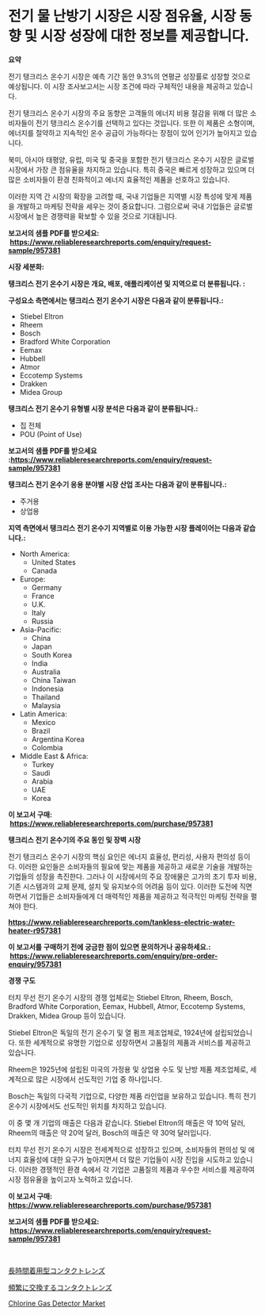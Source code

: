 <p><h1>전기 물 난방기 시장은 시장 점유율, 시장 동향 및 시장 성장에 대한 정보를 제공합니다.</h1></p><p><strong>요약</strong></p>
<p><p>전기 탱크리스 온수기 시장은 예측 기간 동안 9.3%의 연평균 성장률로 성장할 것으로 예상됩니다. 이 시장 조사보고서는 시장 조건에 따라 구체적인 내용을 제공하고 있습니다.</p><p>전기 탱크리스 온수기 시장의 주요 동향은 고객들의 에너지 비용 절감을 위해 더 많은 소비자들이 전기 탱크리스 온수기를 선택하고 있다는 것입니다. 또한 이 제품은 소형이며, 에너지를 절약하고 지속적인 온수 공급이 가능하다는 장점이 있어 인기가 높아지고 있습니다.</p><p>북미, 아시아 태평양, 유럽, 미국 및 중국을 포함한 전기 탱크리스 온수기 시장은 글로벌 시장에서 가장 큰 점유율을 차지하고 있습니다. 특히 중국은 빠르게 성장하고 있으며 더 많은 소비자들이 환경 친화적이고 에너지 효율적인 제품을 선호하고 있습니다.</p><p>이러한 지역 간 시장의 확장을 고려할 때, 국내 기업들은 지역별 시장 특성에 맞게 제품을 개발하고 마케팅 전략을 세우는 것이 중요합니다. 그럼으로써 국내 기업들은 글로벌 시장에서 높은 경쟁력을 확보할 수 있을 것으로 기대됩니다.</p></p>
<p><strong>보고서의 샘플 PDF를 받으세요: &nbsp;<a href="https://www.reliableresearchreports.com/enquiry/request-sample/957381">https://www.reliableresearchreports.com/enquiry/request-sample/957381</a></strong></p>
<p><strong>시장 세분화:</strong></p>
<p><strong> 탱크리스 전기 온수기 시장은 개요, 배포, 애플리케이션 및 지역으로 더 분류됩니다. :</strong></p>
<p><strong>구성요소 측면에서는 탱크리스 전기 온수기 시장은 다음과 같이 분류됩니다.:</strong></p>
<p><ul><li>Stiebel Eltron</li><li>Rheem</li><li>Bosch</li><li>Bradford White Corporation</li><li>Eemax</li><li>Hubbell</li><li>Atmor</li><li>Eccotemp Systems</li><li>Drakken</li><li>Midea Group</li></ul></p>
<p><strong> 탱크리스 전기 온수기 유형별 시장 분석은 다음과 같이 분류됩니다.:</strong></p>
<p><ul><li>집 전체</li><li>POU (Point of Use)</li></ul></p>
<p><strong>보고서의 샘플 PDF를 받으세요 :<a href="https://www.reliableresearchreports.com/enquiry/request-sample/957381">https://www.reliableresearchreports.com/enquiry/request-sample/957381</a></strong></p>
<p><strong> 탱크리스 전기 온수기 응용 분야별 시장 산업 조사는 다음과 같이 분류됩니다.:</strong></p>
<p><ul><li>주거용</li><li>상업용</li></ul></p>
<p><strong>지역 측면에서 탱크리스 전기 온수기 지역별로 이용 가능한 시장 플레이어는 다음과 같습니다.:</strong></p>
<p><ul>
    <li>
        North America:
        <ul>
            <li>United States</li>
            <li>Canada</li>
        </ul>
    </li>
    <li>
        Europe:
        <ul>
            <li>Germany</li>
            <li>France</li>
            <li>U.K.</li>
            <li>Italy</li>
            <li>Russia</li>
        </ul>
    </li>
    <li>
        Asia-Pacific:
        <ul>
            <li>China</li>
            <li>Japan</li>
            <li>South Korea</li>
            <li>India</li>
            <li>Australia</li>
            <li>China Taiwan</li>
            <li>Indonesia</li>
            <li>Thailand</li>
            <li>Malaysia</li>
        </ul>
    </li>
    <li>
        Latin America:
        <ul>
            <li>Mexico</li>
            <li>Brazil</li>
            <li>Argentina Korea</li>
            <li>Colombia</li>
        </ul>
    </li>
    <li>
        Middle East & Africa:
        <ul>
            <li>Turkey</li>
            <li>Saudi</li>
            <li>Arabia</li>
            <li>UAE</li>
            <li>Korea</li>
        </ul>
    </li>
    </ul></p>
<p><strong>이 보고서 구매: &nbsp;<a href="https://www.reliableresearchreports.com/purchase/957381">https://www.reliableresearchreports.com/purchase/957381</a></strong></p>
<p><strong>탱크리스 전기 온수기의 주요 동인 및 장벽 시장</strong></p>
<p><p>전기 탱크리스 온수기 시장의 핵심 요인은 에너지 효율성, 편리성, 사용자 편의성 등이다. 이러한 요인들은 소비자들의 필요에 맞는 제품을 제공하고 새로운 기술을 개발하는 기업들의 성장을 촉진한다. 그러나 이 시장에서의 주요 장애물은 고가의 초기 투자 비용, 기존 시스템과의 교체 문제, 설치 및 유지보수의 어려움 등이 있다. 이러한 도전에 직면하면서 기업들은 소비자들에게 더 매력적인 제품을 제공하고 적극적인 마케팅 전략을 펼쳐야 한다.</p></p>
<p><strong><a href="https://www.reliableresearchreports.com/tankless-electric-water-heater-r957381">https://www.reliableresearchreports.com/tankless-electric-water-heater-r957381</a></strong></p>
<p><strong>이 보고서를 구매하기 전에 궁금한 점이 있으면 문의하거나 공유하세요.: &nbsp;<a href="https://www.reliableresearchreports.com/enquiry/pre-order-enquiry/957381">https://www.reliableresearchreports.com/enquiry/pre-order-enquiry/957381</a></strong></p>
<p><strong>경쟁 구도</strong></p>
<p><p>터치 무선 전기 온수기 시장의 경쟁 업체로는 Stiebel Eltron, Rheem, Bosch, Bradford White Corporation, Eemax, Hubbell, Atmor, Eccotemp Systems, Drakken, Midea Group 등이 있습니다. </p><p>Stiebel Eltron은 독일의 전기 온수기 및 열 펌프 제조업체로, 1924년에 설립되었습니다. 또한 세계적으로 유명한 기업으로 성장하면서 고품질의 제품과 서비스를 제공하고 있습니다.</p><p>Rheem은 1925년에 설립된 미국의 가정용 및 상업용 수도 및 난방 제품 제조업체로, 세계적으로 많은 시장에서 선도적인 기업 중 하나입니다. </p><p>Bosch는 독일의 다국적 기업으로, 다양한 제품 라인업을 보유하고 있습니다. 특히 전기 온수기 시장에서도 선도적인 위치를 차지하고 있습니다.</p><p>이 중 몇 개 기업의 매출은 다음과 같습니다. Stiebel Eltron의 매출은 약 10억 달러, Rheem의 매출은 약 20억 달러, Bosch의 매출은 약 30억 달러입니다.</p><p>터치 무선 전기 온수기 시장은 전세계적으로 성장하고 있으며, 소비자들의 편의성 및 에너지 효율성에 대한 요구가 높아지면서 더 많은 기업들이 시장 진입을 시도하고 있습니다. 이러한 경쟁적인 환경 속에서 각 기업은 고품질의 제품과 우수한 서비스를 제공하여 시장 점유율을 높이고자 노력하고 있습니다.</p></p>
<p><strong>이 보고서 구매: &nbsp; <a href="https://www.reliableresearchreports.com/purchase/957381">https://www.reliableresearchreports.com/purchase/957381</a></strong></p>
<p><strong>보고서의 샘플 PDF를 받으세요: &nbsp;<a href="https://www.reliableresearchreports.com/enquiry/request-sample/957381">https://www.reliableresearchreports.com/enquiry/request-sample/957381</a></strong><strong></strong></p>
<p>&nbsp;</p>
<p><p><a href="https://github.com/laurenreichert/Market-Research-Report-List-1/blob/main/672841231678.md">長時間着用型コンタクトレンズ</a></p><p><a href="https://github.com/RodHoppe07/Market-Research-Report-List-1/blob/main/113161231679.md">頻繁に交換するコンタクトレンズ</a></p><p><a href="https://github.com/mbisetmhermsr/Market-Research-Report-List-2/blob/main/chlorine-gas-detector-market.md">Chlorine Gas Detector Market</a></p></p>